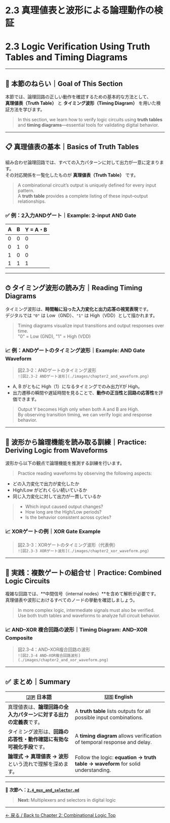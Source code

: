 # 2.3 真理値表と波形による論理動作の検証  
# 2.3 Logic Verification Using Truth Tables and Timing Diagrams

---

## 🎯 本節のねらい｜Goal of This Section

本節では、論理回路の正しい動作を確認するための基本的な方法として、  
**真理値表（Truth Table）** と **タイミング波形（Timing Diagram）** を用いた検証方法を学びます。  
> In this section, we learn how to verify logic circuits using **truth tables** and **timing diagrams**—essential tools for validating digital behavior.

---

## 📋 真理値表の基本｜Basics of Truth Tables

組み合わせ論理回路では、すべての入力パターンに対して出力が一意に定まります。  
その対応関係を一覧化したものが **真理値表（Truth Table）** です。  
> A combinational circuit’s output is uniquely defined for every input pattern.  
> A **truth table** provides a complete listing of these input–output relationships.

### ✅ 例：2入力ANDゲート｜Example: 2-input AND Gate

| A | B | Y = A・B |
|---|---|----------|
| 0 | 0 | 0 |
| 0 | 1 | 0 |
| 1 | 0 | 0 |
| 1 | 1 | 1 |

---

## ⏱ タイミング波形の読み方｜Reading Timing Diagrams

タイミング波形は、**時間軸に沿った入力変化と出力応答の視覚表現**です。  
デジタルでは `"0"` は Low（GND）、`"1"` は High（VDD）として描かれます。  
> Timing diagrams visualize input transitions and output responses over time.  
> "0" = Low (GND), "1" = High (VDD)

### 📈 例：ANDゲートのタイミング波形｜Example: AND Gate Waveform

> 図2.3-2：ANDゲートのタイミング波形  
> `![図2.3-2 ANDゲート波形](./images/chapter2_and_waveform.png)`

- A, B がともに High（1）になるタイミングでのみ出力Yが High。  
- 出力遷移の瞬間や遅延時間を見ることで、**動作の正当性と回路の応答性**を評価できます。  
> Output Y becomes High only when both A and B are High.  
> By observing transition timing, we can verify logic and response behavior.

---

## 👀 波形から論理機能を読み取る訓練｜Practice: Deriving Logic from Waveforms

波形から以下の観点で論理機能を推測する訓練を行います。  
> Practice reading waveforms by observing the following aspects:

- どの入力変化で出力が変化したか  
- High/Low がどれくらい続いているか  
- 同じ入力変化に対して出力が一貫しているか  
> - Which input caused output changes?  
> - How long are the High/Low periods?  
> - Is the behavior consistent across cycles?

### 📈 XORゲートの例｜XOR Gate Example

> 図2.3-3：XORゲートのタイミング波形（代表例）  
> `![図2.3-3 XORゲート波形](./images/chapter2_xor_waveform.png)`

---

## 🔁 実践：複数ゲートの組合せ｜Practice: Combined Logic Circuits

複雑な回路では、**中間信号（internal nodes）**を含めて解析が必要です。  
真理値表や波形におけるすべてのノードの挙動を確認しましょう。  
> In more complex logic, intermediate signals must also be verified.  
> Use both truth tables and waveforms to analyze full circuit behavior.

### 📈 AND–XOR 複合回路の波形｜Timing Diagram: AND–XOR Composite

> 図2.3-4：AND–XOR複合回路の波形  
> `![図2.3-4 AND–XOR複合回路波形](./images/chapter2_and_xor_waveform.png)`

---

## ✅ まとめ｜Summary

| 🇯🇵 日本語 | 🇺🇸 English |
|----------|------------|
| 真理値表は、**論理回路の全入力パターンに対する出力の定義表**です。 | A **truth table** lists outputs for all possible input combinations. |
| タイミング波形は、**回路の応答性・動作確認に有効な可視化手段**です。 | A **timing diagram** allows verification of temporal response and delay. |
| **論理式 → 真理値表 → 波形**という流れで理解を深めます。 | Follow the logic: **equation → truth table → waveform** for solid understanding. |

---

📎 **次節へ：[`2.4_mux_and_selector.md`](./2.4_mux_and_selector.md)**  
> **Next:** Multiplexers and selectors in digital logic

---

[← 戻る / Back to Chapter 2: Combinational Logic Top](./README.md)

